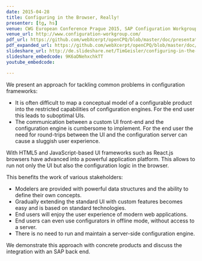 ```yaml
---
date: 2015-04-28
title: Configuring in the Browser, Really!
presenter: [tg, hs]
venue: CWG European Conference Prague 2015, SAP Configuration Workgroup
venue_url: http://www.configuration-workgroup.com/
pdf_url: https://github.com/webXcerpt/openCPQ/blob/master/doc/presentations/CWG-2015-Prague-webXcerpt-ConfiguringInTheBrowserReally.pdf
pdf_expanded_url: https://github.com/webXcerpt/openCPQ/blob/master/doc/presentations/CWG-2015-Prague-webXcerpt-ConfiguringInTheBrowserReally-expanded.pdf
slideshare_url: http://de.slideshare.net/TimGeisler/configuring-in-the-browser-really
slideshare_embedcode: 9K6aDNehxchkTT
youtube_embedcode:

---
```


We present an approach for tackling common problems in configuration
frameworks:
- It is often difficult to map a conceptual model of a configurable
  product into the restricted capabilities of configuration engines.
  For the end user this leads to suboptimal UIs.
- The communication between a custom UI front-end and the configuration
  engine is cumbersome to implement.  For the end user the need for
  round-trips between the UI and the configuration server can cause a
  sluggish user experience.

With HTML5 and JavaScript-based UI frameworks such as React.js browsers
have advanced into a powerful application platform.  This allows to run
not only the UI but also the configuration logic in the browser.

This benefits the work of various stakeholders:
- Modelers are provided with powerful data structures and the ability to
  define their own concepts.
- Gradually extending the standard UI with custom features becomes easy
  and is based on standard technologies.
- End users will enjoy the user experience of modern web applications.
- End users can even use configurators in offline mode, without access
  to a server.
- There is no need to run and maintain a server-side configuration
  engine.

We demonstrate this approach with concrete products and discuss the
integration with an SAP back end.
